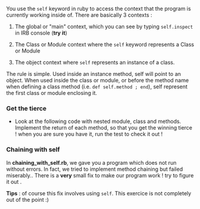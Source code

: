 You use the `self` keyword in ruby to access the context that the program is currently working inside of. There are basically 3 contexts :

1. The global or "main" context, which you can see by typing `self.inspect`  in IRB console (**try it**)

2. The Class or Module context where the `self` keyword represents a Class or Module

3. The object context where `self` represents an instance of a class. 

The rule is simple. Used inside an instance method, self will point to an object. When used inside the class or module, or before the method name when defining a class method (i.e. `def self.method ; end`), self represent the first class or module enclosing it.

### Get the tierce
* Look at the following code with nested module, class and methods. Implement the return of each method, so that you get the winning tierce ! when you are sure you have it, run the test to check it out !

### Chaining with self
In **chaining_with_self.rb**, we gave you a program which does not run without errors. In fact, we tried to implement method chaining but failed miserably.. There is a **very** small fix to make our program work ! try to figure it out .

**Tips** : of course this fix involves using `self`. This exercice is not completely out of the point :)